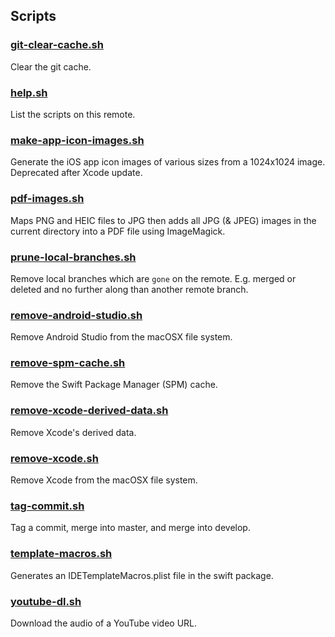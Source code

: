 ## Scripts

### [git-clear-cache.sh](https://github.com/BenShutt/Screxe/blob/master/Scripts/git-clear-cache.sh)
Clear the git cache.

### [help.sh](https://github.com/BenShutt/Screxe/blob/master/Scripts/help.sh)
List the scripts on this remote.

### [make-app-icon-images.sh](https://github.com/BenShutt/Screxe/blob/master/Scripts/make-app-icon-images.sh)
Generate the iOS app icon images of various sizes from a 1024x1024 image. Deprecated after Xcode update.

### [pdf-images.sh](https://github.com/BenShutt/Screxe/blob/master/Scripts/pdf-images.sh)
Maps PNG and HEIC files to JPG then adds all JPG (& JPEG) images in the current directory into a PDF file using ImageMagick.

### [prune-local-branches.sh](https://github.com/BenShutt/Screxe/blob/master/Scripts/prune-local-branches.sh)
Remove local branches which are `gone` on the remote. E.g. merged or deleted and no further along than another remote branch.

### [remove-android-studio.sh](https://github.com/BenShutt/Screxe/blob/master/Scripts/remove-android-studio.sh)
Remove Android Studio from the macOSX file system.

### [remove-spm-cache.sh](https://github.com/BenShutt/Screxe/blob/master/Scripts/remove-spm-cache.sh)
Remove the Swift Package Manager (SPM) cache.

### [remove-xcode-derived-data.sh](https://github.com/BenShutt/Screxe/blob/master/Scripts/remove-xcode-derived-data.sh)
Remove Xcode's derived data.

### [remove-xcode.sh](https://github.com/BenShutt/Screxe/blob/master/Scripts/remove-xcode.sh)
Remove Xcode from the macOSX file system.

### [tag-commit.sh](https://github.com/BenShutt/Screxe/blob/master/Scripts/tag-commit.sh)
Tag a commit, merge into master, and merge into develop.

### [template-macros.sh](https://github.com/BenShutt/Screxe/blob/master/Scripts/template-macros.sh)
Generates an IDETemplateMacros.plist file in the swift package.

### [youtube-dl.sh](https://github.com/BenShutt/Screxe/blob/master/Scripts/youtube-dl.sh)
Download the audio of a YouTube video URL.